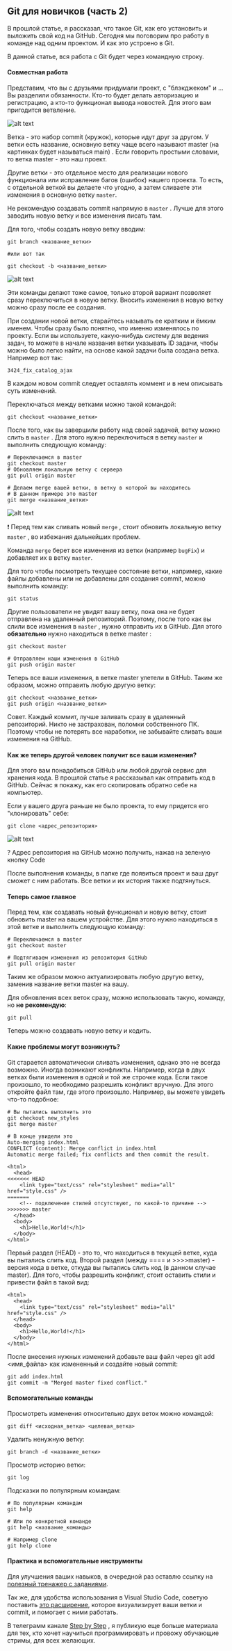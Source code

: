 ## Git для новичков (часть 2)

В прошлой статье, я рассказал, что такое Git, как его установить и выложить свой код на GitHub. Сегодня мы поговорим про работу в команде над одним проектом. И как это устроено в Git.

В данной статье, вся работа с Git будет через командную строку.

#### Совместная работа
Представим, что вы с друзьями придумали проект, с "блэкджеком" и ... Вы разделили обязанности. Кто-то будет делать авторизацию и регистрацию, а кто-то функционал вывода новостей. Для этого вам пригодится ветвление.

![alt text](image.png)

Ветка - это набор commit (кружок), которые идут друг за другом. У ветки есть название, основную ветку чаще всего называют master (на картинках будет называться main) . Если говорить простыми словами, то ветка master - это наш проект.

Другие ветки - это отдельное место для реализации нового функционала или исправление багов (ошибок) нашего проекта. То есть, с отдельной веткой вы делаете что угодно, а затем сливаете эти изменения в основную ветку ```master```.

 Не рекомендую создавать commit напрямую в ```master``` . Лучше для этого заводить новую ветку и все изменения писать там.

Для того, чтобы создать новую ветку вводим:

```
git branch <название_ветки>

#или вот так

git checkout -b <название_ветки>
```
![alt text](image-1.png)

Эти команды делают тоже самое, только второй вариант позволяет сразу переключиться в новую ветку. Вносить изменения в новую ветку можно сразу после ее создания.

При создании новой ветки, старайтесь называть ее кратким и ёмким именем. Чтобы сразу было понятно, что именно изменялось по проекту. Если вы используете, какую-нибудь систему для ведения задач, то можете в начале названия ветки указывать ID задачи, чтобы можно было легко найти, на основе какой задачи была создана ветка. Например вот так:

```3424_fix_catalog_ajax```

В каждом новом commit следует оставлять коммент и в нем описывать суть изменений.

Переключаться между ветками можно такой командой:

```git checkout <название_ветки>```

После того, как вы завершили работу над своей задачей, ветку можно слить в ```master``` . Для этого нужно переключиться в ветку ```master``` и выполнить следующую команду:
```
# Переключаемся в master
git checkout master
# Обновляем локальную ветку с сервера
git pull origin master

# Делаем merge вашей ветки, в ветку в которой вы находитесь
# В данном примере это master
git merge <название_ветки>
```

![alt text](image-2.png)

❗️ Перед тем как сливать новый ```merge``` , стоит обновить локальную ветку ```master``` , во избежания дальнейших проблем.

Команда ```merge``` берет все изменения из ветки (например ```bugFix```) и добавляет их в ветку ```master```.

Для того чтобы посмотреть текущее состояние ветки, например, какие файлы добавлены или не добавлены для создания commit, можно выполнить команду:
```
git status
```
Другие пользователи не увидят вашу ветку, пока она не будет отправлена на удаленный репозиторий. Поэтому, после того как вы слили все изменения в ```master``` , нужно отправить их в GitHub. Для этого **обязательно** нужно находиться в ветке master :
```
git checkout master

# Отправляем наши изменения в GitHub
git push origin master
```
Теперь все ваши изменения, в ветке master улетели в GitHub. Таким же образом, можно отправить любую другую ветку:
```
git checkout <название_ветки>
git push origin <название_ветки>
```
Совет. Каждый коммит, лучше заливать сразу в удаленный репозиторий. Никто не застрахован, поломки собственного ПК. Поэтому чтобы не потерять все наработки, не забывайте сливать ваши изменения на GitHub.

#### Как же теперь другой человек получит все ваши изменения?
Для этого вам понадобиться GitHub или любой другой сервис для хранения кода. В прошлой статье я рассказывал как отправить код в GitHub. Сейчас я покажу, как его скопировать обратно себе на компьютер.

Если у вашего друга раньше не было проекта, то ему придется его "клонировать" себе:
```
git clone <адрес_репозитория>
```

![alt text](image-3.png)

? Адрес репозитория на GitHub можно получить, нажав на зеленую кнопку Code

После выполнения команды, в папке где появиться проект и ваш друг сможет с ним работать. Все ветки и их история также подтянуться.

#### Теперь самое главное
Перед тем, как создавать новый функционал и новую ветку, стоит обновить master на вашем устройстве. Для этого нужно находиться в этой ветке и выполнить следующую команду:
```
# Переключаемся в master
git checkout master

# Подтягиваем изменения из репозитория GitHub
git pull origin master
```
Таким же образом можно актуализировать любую другую ветку, заменив название ветки master на вашу.

Для обновления всех веток сразу, можно использовать такую, команду, но **не рекомендую**:
```
git pull
```
Теперь можно создавать новую ветку и кодить.

#### Какие проблемы могут возникнуть?

Git старается автоматически сливать изменения, однако это не всегда возможно. Иногда возникают конфликты. Например, когда в двух ветках были изменения в одной и той же строчке кода. Если такое произошло, то необходимо разрешить конфликт вручную. Для этого откройте файл там, где этого произошло. Например, вы можете увидеть что-то подобное:

```
# Вы пытались выполнить это
git checkout new_styles
git merge master

# В конце увидели это
Auto-merging index.html
CONFLICT (content): Merge conflict in index.html
Automatic merge failed; fix conflicts and then commit the result.
```
```
<html>
  <head>
<<<<<<< HEAD
    <link type="text/css" rel="stylesheet" media="all" href="style.css" />
=======
    <!-- подключение стилей отсутствуют, по какой-то причине -->
>>>>>>> master
  </head>
  <body>
    <h1>Hello,World!</h1>
  </body>
</html>
```

Первый раздел (HEAD) - это то, что находиться в текущей ветке, куда вы пытались слить код. Второй раздел (между ==== и >>>>master) - версия кода в ветке, откуда вы пытались слить код (в данном случае master). Для того, чтобы разрешить конфликт, стоит оставить стили и привести файл в такой вид:

```
<html>
  <head>
    <link type="text/css" rel="stylesheet" media="all" href="style.css" />
  </head>
  <body>
    <h1>Hello,World!</h1>
  </body>
</html>
```
После внесения нужных изменений добавьте ваш файл через git add <имя_файла> как измененный и создайте новый commit:

```
git add index.html
git commit -m "Merged master fixed conflict."
```

#### Вспомогательные команды
Просмотреть изменения относительно двух веток можно командой:
```
git diff <исходная_ветка> <целевая_ветка>
```
Удалить ненужную ветку:

```
git branch -d <название_ветки>
```
Просмотр историю ветки:
```
git log
```
Подсказки по популярным командам:
```
# По популярным командам
git help

# Или по конкретной команде
git help <название_команды>

# Например clone
git help clone
```

#### Практика и вспомогательные инструменты
Для улучшения ваших навыков, в очередной раз оставлю ссылку на [полезный тренажер с заданиями](https://learngitbranching.js.org/).

Так же, для удобства использования в Visual Studio Code, советую поставить [это расширение](https://marketplace.visualstudio.com/items?itemName=mhutchie.git-graph), которое визуализирует ваши ветки и commit, и помогает с ними работать.

В телеграмм канале [Step by Step](https://t.me/stepByStep_dev) , я публикую еще больше материала для тех, кто хочет научиться программировать и провожу обучающие стримы, для всех желающих.